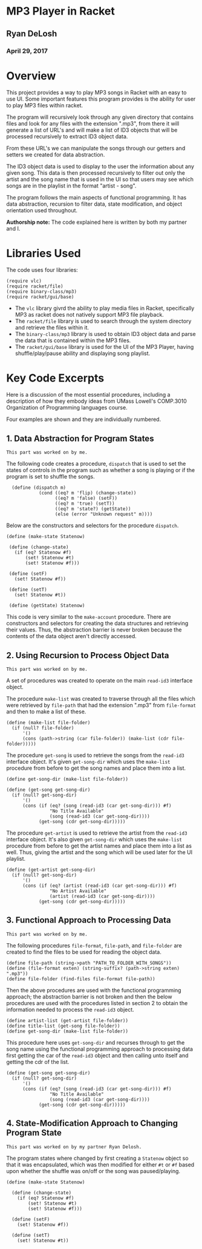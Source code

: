 # MP3 Player in Racket

## Ryan DeLosh
### April 29, 2017

# Overview
This project provides a way to play MP3 songs in Racket with an easy to use UI. 
Some important features this program provides is the ability for user to play MP3 files within racket.

The program will recursively look through any given directory that contains files and look for any files with the extension ".mp3", from there it will generate a list of URL's and will make a list of ID3 objects that will be processed recursively to extract ID3 object data. 

From these URL's we can manipulate the songs through our getters and setters we created for data abstraction. 

The ID3 object data is used to display to the user the information about any given song.
This data is then processed recursively to filter out only the artist and the song name that is used in the UI so that users may see which songs are in the playlist in the format "artist - song". 

The program follows the main aspects of functional programming. It has data abstraction, recursion to filter data, state modification, and object orientation used throughout.

**Authorship note:** The code explained here is written by both my partner and I.

# Libraries Used
The code uses four libraries:

```
(require vlc)
(require racket/file)
(require binary-class/mp3)
(require racket/gui/base)
```

* The ```vlc``` library givrd the ability to play media files in Racket, specifically MP3 as racket does not natively support MP3 file playback.
* The ```racket/file``` library is used to search through the system directory and retrieve the files within it. 
* The ```binary-class/mp3``` library is used to obtain ID3 object data and parse the data that is contained within the MP3 files. 
* The ```racket/gui/base``` library is used for the UI of the MP3 Player, having shuffle/play/pause ability and displaying song playlist. 

# Key Code Excerpts

Here is a discussion of the most essential procedures, including a description of how they embody ideas from 
UMass Lowell's COMP.3010 Organization of Programming languages course.

Four examples are shown and they are individually numbered. 

## 1. Data Abstraction for Program States
```
This part was worked on by me.
```
The following code creates a procedure, ```dispatch``` that is used to set the states of controls in the program such as whether a song is playing or if the program is set to shuffle the songs. 

```
  (define (dispatch m)
            (cond ((eq? m 'flip) (change-state))
                  ((eq? m 'false) (setF))
                  ((eq? m 'true) (setT))
                  ((eq? m 'state?) (getState))
                  (else (error "Unknown request" m))))
 ```
 Below are the constructors and selectors for the procedure ```dispatch```. 
 
 ```
(define (make-state Statenow)

  (define (change-state)
    (if (eq? Statenow #f)
        (set! Statenow #t)
        (set! Statenow #f)))

  (define (setF)
    (set! Statenow #f))

  (define (setT)
    (set! Statenow #t))
  
  (define (getState) Statenow)
```

 This code is very similar to the ```make-account``` procedure. There are constructors and selectors for creating the data structures and retrieving their values. Thus, the abstraction barrier is never broken because the contents of the data object aren't directly accessed.
 
## 2. Using Recursion to Process Object Data
```
This part was worked on by me.
```

A set of procedures was created to operate on the main ```read-id3``` interface object. 

The procedure ```make-list``` was created to traverse through all the files which were retrieved by ```file-path``` that had the extension ".mp3" from ```file-format``` and then to make a list of these.
```
(define (make-list file-folder)
  (if (null? file-folder)
      '()
      (cons (path->string (car file-folder)) (make-list (cdr file-folder)))))
```

The procedure ```get-song``` is used to retrieve the songs from the ```read-id3``` interface object. It's given ```get-song-dir``` which uses the ```make-list``` procedure from before to get the song names and place them into a list.

```
(define get-song-dir (make-list file-folder))
```

```
(define (get-song get-song-dir)
  (if (null? get-song-dir)
      '()
      (cons (if (eq? (song (read-id3 (car get-song-dir))) #f)
                "No Title Available"
                (song (read-id3 (car get-song-dir))))
            (get-song (cdr get-song-dir)))))
```
The procedure ```get-artist``` is used to retrieve the artist from the ```read-id3``` interface object. It's also given ```get-song-dir``` which uses the ```make-list``` procedure from before to get the artist names and place them into a list as well. Thus, giving the artist and the song which will be used later for the UI playlist.

```
(define (get-artist get-song-dir)
  (if (null? get-song-dir)
      '()
      (cons (if (eq? (artist (read-id3 (car get-song-dir))) #f)
                "No Artist Available"
                (artist (read-id3 (car get-song-dir))))
            (get-song (cdr get-song-dir)))))
```

## 3. Functional Approach to Processing Data
```
This part was worked on by me.
```
The following procedures ```file-format```, ```file-path```, and ```file-folder``` are created to find the files to be used for reading the object data. 

```
(define file-path (string->path "PATH_TO_FOLDER_WITH_SONGS"))
(define (file-format exten) (string-suffix? (path->string exten) ".mp3"))
(define file-folder (find-files file-format file-path))
```

Then the above procedures are used with the functional programming approach; the abstraction barrier is not broken and then the below procedures are used with the procedures listed in section 2 to obtain the information needed to process the ```read-id3``` object. 

```
(define artist-list (get-artist file-folder))
(define title-list (get-song file-folder))
(define get-song-dir (make-list file-folder))
```

This procedure here uses ```get-song-dir``` and recurses through to get the song name using the functional programming approach to processing data first getting the car of the ```read-id3``` object and then calling unto itself and getting the cdr of the list. 
```
(define (get-song get-song-dir)
  (if (null? get-song-dir)
      '()
      (cons (if (eq? (song (read-id3 (car get-song-dir))) #f)
                "No Title Available"
                (song (read-id3 (car get-song-dir))))
            (get-song (cdr get-song-dir)))))
```

## 4. State-Modification Approach to Changing Program State
```
This part was worked on by my partner Ryan Delosh.
```
The program states where changed by first creating a ```Statenow``` object so that it was encapsulated, which was then modified for either ```#t``` or ```#f``` based upon whether the shuffle was on/off or the song was paused/playing. 

```
(define (make-state Statenow)

  (define (change-state)
    (if (eq? Statenow #f)
        (set! Statenow #t)
        (set! Statenow #f)))

  (define (setF)
    (set! Statenow #f))

  (define (setT)
    (set! Statenow #t))
```
